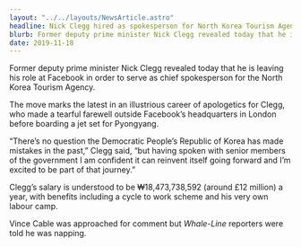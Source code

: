 ```yaml
---
layout: "../../layouts/NewsArticle.astro"
headline: Nick Clegg hired as spokesperson for North Korea Tourism Agency
blurb: Former deputy prime minister Nick Clegg revealed today that he is leaving his role at Facebook in order to serve as chief spokesperson for the North Korea Tourism Agency.
date: 2019-11-18
---
```


Former deputy prime minister Nick Clegg revealed today that he is leaving his role at Facebook in order to serve as chief spokesperson for the North Korea Tourism Agency.

The move marks the latest in an illustrious career of apologetics for Clegg, who made a tearful farewell outside Facebook’s headquarters in London before boarding a jet set for Pyongyang.

“There’s no question the Democratic People’s Republic of Korea has made mistakes in the past,” Clegg said, “but having spoken with senior members of the government I am confident it can reinvent itself going forward and I’m excited to be part of that journey.”

Clegg’s salary is understood to be ₩18,473,738,592 (around £12 million) a year, with benefits including a cycle to work scheme and his very own labour camp.

Vince Cable was approached for comment but _Whale-Line_ reporters were told he was napping.
